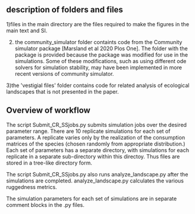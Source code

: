 ## description of folders and files

1)files in the main directory are the files required to make the figures in the main text and SI.

2) the community_simulator folder containts code from the Community simulator package [Marsland et al 2020 Plos One]. The folder with the package is provided because the package was modified for use in the simulations. Some of these modifications, such as using different ode solvers for simulation stability, may have been implemented in more recent versions of community simulator.

3)the 'vestigial files' folder contains code for related analysis of ecological landscapes that is not presented in the paper.

## Overview of workflow

The script Submit_CR_SSjobs.py submits simulation jobs over the desired parameter range.
There are 10 replicate simulations for each set of parameters. A replicate varies only by the realization of the consumption matrices of the species (chosen randomly from appropriate distribution.) 
Each set of parameters has a separate directory, with simulations for each replicate in a separate sub-directory within this directoy. Thus files are stored in a tree-like directory form.

The script Submit_CR_SSjobs.py also runs analyze_landscape.py after the simulations are completed. analyze_landscape.py calculates the various ruggedness metrics.


The simulation parameters for each set of simulations are in separate comment blocks in the .py files. 
